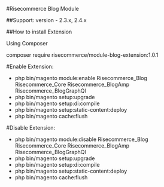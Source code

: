 #Risecommerce Blog Module

##Support: 
version - 2.3.x, 2.4.x 

##How to install Extension

 Using Composer  
 
 composer require risecommerce/module-blog-extension:1.0.1
  
#Enable Extension:
- php bin/magento module:enable Risecommerce_Blog Risecommerce_Core Risecommerce_BlogAmp Risecommerce_BlogGraphQl
- php bin/magento setup:upgrade
- php bin/magento setup:di:compile
- php bin/magento setup:static-content:deploy
- php bin/magento cache:flush

#Disable Extension:
- php bin/magento module:disable Risecommerce_Blog Risecommerce_Core Risecommerce_BlogAmp Risecommerce_BlogGraphQl
- php bin/magento setup:upgrade
- php bin/magento setup:di:compile
- php bin/magento setup:static-content:deploy
- php bin/magento cache:flush
